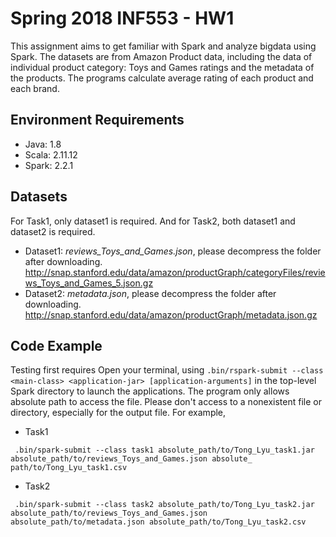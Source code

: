 # Spring 2018 INF553 - HW1
This assignment aims to get familiar with Spark and analyze bigdata using Spark. The datasets are from Amazon Product data, including the data of individual product category: Toys and Games ratings and the metadata of the products. The programs calculate average rating of each product and each brand.

## Environment Requirements
* Java: 1.8
* Scala: 2.11.12
* Spark: 2.2.1 
  
## Datasets
For Task1, only dataset1 is required. And for Task2, both dataset1 and dataset2 is required.
* Dataset1:  _reviews_Toys_and_Games.json_, please decompress the folder after downloading.
http://snap.stanford.edu/data/amazon/productGraph/categoryFiles/reviews_Toys_and_Games_5.json.gz
* Dataset2: _metadata.json_, please decompress the folder after downloading.
http://snap.stanford.edu/data/amazon/productGraph/metadata.json.gz

## Code Example
Testing first requires Open your terminal, using `.bin/rspark-submit --class <main-class> <application-jar> [application-arguments]` in the top-level Spark directory to launch the applications. The program only allows absolute path to access the file. Please don't access to a nonexistent file or directory, especially for the output file.
For example,

* Task1
  
 ` .bin/spark-submit --class task1 absolute_path/to/Tong_Lyu_task1.jar absolute_path/to/reviews_Toys_and_Games.json absolute_ path/to/Tong_Lyu_task1.csv`
* Task2 

 ` .bin/spark-submit --class task2 absolute_path/to/Tong_Lyu_task2.jar absolute_path/to/reviews_Toys_and_Games.json absolute_path/to/metadata.json absolute_path/to/Tong_Lyu_task2.csv`
